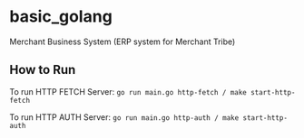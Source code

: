 # basic_golang 
Merchant Business System (ERP system for Merchant Tribe)

## How to Run
To run HTTP FETCH Server: `go run main.go http-fetch / make start-http-fetch`

To run HTTP AUTH Server: `go run main.go http-auth / make start-http-auth`
